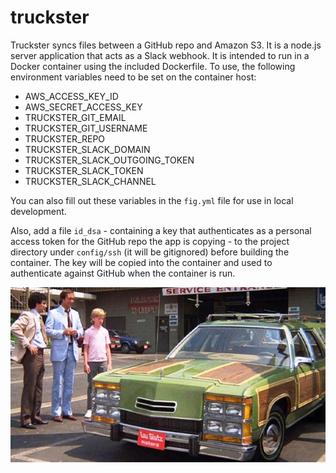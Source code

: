 truckster
=========

Truckster syncs files between a GitHub repo and Amazon S3. It is a node.js server application that acts as a Slack webhook. It is intended to run in a Docker container using the included Dockerfile. To use, the following environment variables need to be set on the container host:
 - AWS_ACCESS_KEY_ID
 - AWS_SECRET_ACCESS_KEY
 - TRUCKSTER_GIT_EMAIL
 - TRUCKSTER_GIT_USERNAME
 - TRUCKSTER_REPO
 - TRUCKSTER_SLACK_DOMAIN
 - TRUCKSTER_SLACK_OUTGOING_TOKEN
 - TRUCKSTER_SLACK_TOKEN
 - TRUCKSTER_SLACK_CHANNEL

You can also fill out these variables in the `fig.yml` file for use in local
development.

Also, add a file `id_dsa`  - containing a key that authenticates as a
personal access token for the GitHub repo the app is copying - to the project
directory under `config/ssh` (it will be gitignored) before building the
container. The key will be copied into the container and used to authenticate
against GitHub when the container is run.

<img src='https://github.com/bradurani/truckster/blob/master/truckster.jpg'/>


